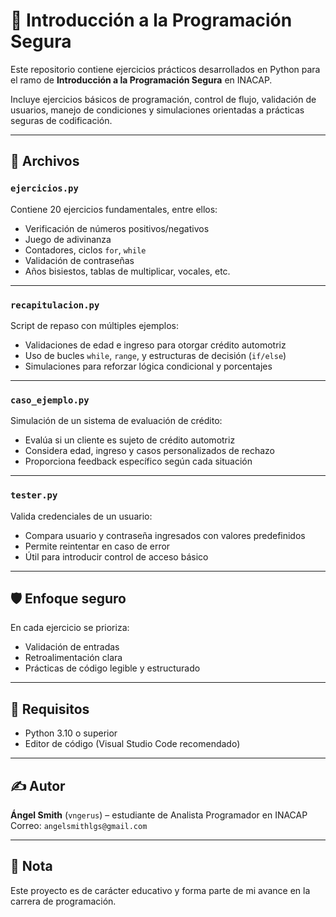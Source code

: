 # 🧠 Introducción a la Programación Segura

Este repositorio contiene ejercicios prácticos desarrollados en Python para el ramo de **Introducción a la Programación Segura** en INACAP.

Incluye ejercicios básicos de programación, control de flujo, validación de usuarios, manejo de condiciones y simulaciones orientadas a prácticas seguras de codificación.

---

## 📂 Archivos

### `ejercicios.py`
Contiene 20 ejercicios fundamentales, entre ellos:
- Verificación de números positivos/negativos
- Juego de adivinanza
- Contadores, ciclos `for`, `while`
- Validación de contraseñas
- Años bisiestos, tablas de multiplicar, vocales, etc.

---

### `recapitulacion.py`
Script de repaso con múltiples ejemplos:
- Validaciones de edad e ingreso para otorgar crédito automotriz
- Uso de bucles `while`, `range`, y estructuras de decisión (`if/else`)
- Simulaciones para reforzar lógica condicional y porcentajes

---

### `caso_ejemplo.py`
Simulación de un sistema de evaluación de crédito:
- Evalúa si un cliente es sujeto de crédito automotriz
- Considera edad, ingreso y casos personalizados de rechazo
- Proporciona feedback específico según cada situación

---

### `tester.py`
Valida credenciales de un usuario:
- Compara usuario y contraseña ingresados con valores predefinidos
- Permite reintentar en caso de error
- Útil para introducir control de acceso básico

---

## 🛡️ Enfoque seguro
En cada ejercicio se prioriza:
- Validación de entradas
- Retroalimentación clara
- Prácticas de código legible y estructurado

---

## 🔧 Requisitos
- Python 3.10 o superior
- Editor de código (Visual Studio Code recomendado)

---

## ✍️ Autor
**Ángel Smith** (`vngerus`) – estudiante de Analista Programador en INACAP  
Correo: `angelsmithlgs@gmail.com`

---

## 📌 Nota
Este proyecto es de carácter educativo y forma parte de mi avance en la carrera de programación.

